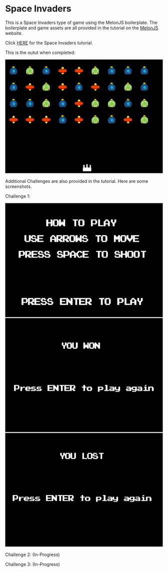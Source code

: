 # Space Invaders

This is a Space Invaders type of game using the MelonJS boilerplate. The boilerplate and game assets are all provided in the tutorial on the [MelonJS](http://melonjs.org/) website.

Click [HERE](http://melonjs.github.io/tutorial-space-invaders/) for the Space Invaders tutorial.

This is the outut when completed:

![Game-Screen](data/screenshots/screenshot1.png)

Additional Challenges are also provided in the tutorial.
Here are some screenshots.

Challenge 1:

![Menu-Screen](data/screenshots/menuscreen.png)
![Win-Screen](data/screenshots/winscreen.png)
![Loss-Screen](data/screenshots/lossscreen.png)

Challenge 2: (In-Progress)

Challenge 3: (In-Progress)
